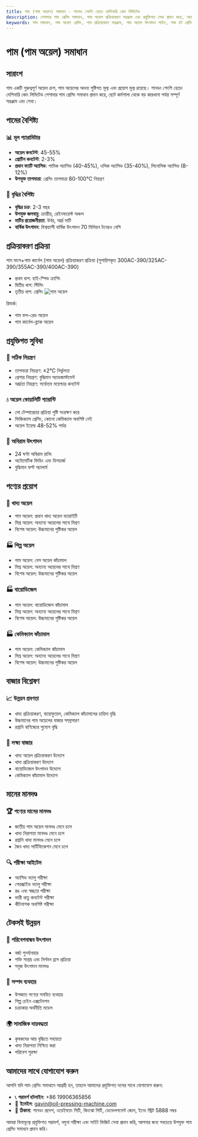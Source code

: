 ```yaml
---
title: পাম (পাম অয়েল) সমাধান - শানডং শেংশি হেচেং মেশিনারি কোং লিমিটেড
description: পেশাদার পাম প্রেসিং সমাধান, পাম অয়েল প্রক্রিয়াকরণ সরঞ্জাম এবং প্রযুক্তিগত সেবা প্রদান করে, অয়েল কনটেন্ট 45-55%, পামিক অ্যাসিড সমৃদ্ধ, হট প্রেসিং প্রক্রিয়া ব্যবহার করে অয়েল ইয়েল্ড নিশ্চিত করে, খাদ্য প্রক্রিয়াকরণ, বায়োফুয়েল এবং কেমিক্যাল কাঁচামালের চাহিদা পূরণ করে।
keywords: পাম সমাধান, পাম অয়েল প্রেসিং, পাম প্রক্রিয়াকরণ সরঞ্জাম, পাম অয়েল উৎপাদন লাইন, পাম হট প্রেসিং প্রক্রিয়া, পাম প্রেসিং মেশিন, পাম অয়েল নিষ্কাশন, পাম অয়েল প্রক্রিয়াকরণ, পাম অয়েল প্রেসিং সরঞ্জাম, বায়োডিজেল কাঁচামাল
---
```


# পাম (পাম অয়েল) সমাধান

## সারাংশ

পাম একটি গুরুত্বপূর্ণ অয়েল ক্রপ, পাম অয়েলের অনন্য পুষ্টিগত মূল্য এবং প্রয়োগ মূল্য রয়েছে। শানডং শেংশি হেচেং মেশিনারি কোং লিমিটেড পেশাদার পাম প্রেসিং সমাধান প্রদান করে, ছোট কর্মশালা থেকে বড় কারখানা পর্যন্ত সম্পূর্ণ সরঞ্জাম এবং সেবা।

## পামের বৈশিষ্ট্য

### 📊 মূল প্যারামিটার
- **অয়েল কনটেন্ট**: 45-55%
- **প্রোটিন কনটেন্ট**: 2-3%
- **প্রধান ফ্যাটি অ্যাসিড**: পামিক অ্যাসিড (40-45%), ওলিক অ্যাসিড (35-40%), লিনোলিক অ্যাসিড (8-12%)
- **উপযুক্ত তাপমাত্রা**: প্রেসিং তাপমাত্রা 80-100℃ নিয়ন্ত্রণ

### 🌱 বৃদ্ধির বৈশিষ্ট্য
- **বৃদ্ধির চক্র**: 2-3 বছর
- **উপযুক্ত জলবায়ু**: ক্রান্তীয়, রেইনফরেস্ট অঞ্চল
- **মাটির প্রয়োজনীয়তা**: উর্বর, আর্দ্র মাটি
- **বার্ষিক উৎপাদন**: বিশ্বব্যাপী বার্ষিক উৎপাদন 70 মিলিয়ন টনেরও বেশি

## প্রক্রিয়াকরণ প্রক্রিয়া
পাম মাংস+পাম কার্নেল (পাম অয়েল) প্রক্রিয়াকরণ প্রক্রিয়া (সুপারিশকৃত 300AC-390/325AC-390/355AC-390/400AC-390)
 + প্রথম ধাপ: হাই-স্পিড ক্রাশিং
 + দ্বিতীয় ধাপ: স্টিমিং
 + তৃতীয় ধাপ: প্রেসিং
![পাম অয়েল](/images/棕榈果肉_棕榈仁热榨工艺_Hot%20pressing%20process%20of%20palm%20pulp_palm%20kernel_.png)

  রিমার্ক:
   + পাম ফল-রেড অয়েল   
   +  পাম কার্নেল-ব্ল্যাক অয়েল

## প্রযুক্তিগত সুবিধা

### 🎯 সঠিক নিয়ন্ত্রণ
- তাপমাত্রা নিয়ন্ত্রণ: ±2℃ নির্ভুলতা
- প্রেশার নিয়ন্ত্রণ: বুদ্ধিমান অ্যাডজাস্টমেন্ট
- আর্দ্রতা নিয়ন্ত্রণ: সর্বোত্তম ময়েশ্চার কনটেন্ট

### 💧 অয়েল কোয়ালিটি গ্যারান্টি
- লো টেম্পারেচার প্রক্রিয়া পুষ্টি সংরক্ষণ করে
- ফিজিক্যাল প্রেসিং, কোনো কেমিক্যাল অবশিষ্ট নেই
- অয়েল ইয়েল্ড 48-52% পর্যন্ত

### 🔄 অবিরাম উৎপাদন
- 24 ঘণ্টা অবিরাম রানিং
- অটোমেটিক ফিডিং এবং ডিসচার্জ
- বুদ্ধিমান ফল্ট অ্যালার্ম

## পণ্যের প্রয়োগ

### 🍳 খাদ্য অয়েল
- পাম অয়েল: প্রধান খাদ্য অয়েল ভ্যারাইটি
- মিশ্র অয়েল: অন্যান্য অয়েলের সাথে মিশ্রণ
- বিশেষ অয়েল: উচ্চমানের পুষ্টিকর অয়েল

### 🏭 শিল্প অয়েল
- পাম অয়েল: বেস অয়েল কাঁচামাল
- মিশ্র অয়েল: অন্যান্য অয়েলের সাথে মিশ্রণ
- বিশেষ অয়েল: উচ্চমানের পুষ্টিকর অয়েল

### 🏭 বায়োডিজেল
- পাম অয়েল: বায়োডিজেল কাঁচামাল
- মিশ্র অয়েল: অন্যান্য অয়েলের সাথে মিশ্রণ
- বিশেষ অয়েল: উচ্চমানের পুষ্টিকর অয়েল

### 🏭 কেমিক্যাল কাঁচামাল
- পাম অয়েল: কেমিক্যাল কাঁচামাল
- মিশ্র অয়েল: অন্যান্য অয়েলের সাথে মিশ্রণ
- বিশেষ অয়েল: উচ্চমানের পুষ্টিকর অয়েল

## বাজার বিশ্লেষণ

### 📈 উন্নয়ন প্রবণতা
- খাদ্য প্রক্রিয়াকরণ, বায়োফুয়েল, কেমিক্যাল কাঁচামালের চাহিদা বৃদ্ধি
- উচ্চমানের পাম অয়েলের বাজার সম্প্রসারণ
- রপ্তানি বাণিজ্যের সুযোগ বৃদ্ধি

### 🎯 লক্ষ্য বাজার
- খাদ্য অয়েল প্রক্রিয়াকরণ উদ্যোগ
- খাদ্য প্রক্রিয়াকরণ উদ্যোগ
- বায়োডিজেল উৎপাদন উদ্যোগ
- কেমিক্যাল কাঁচামাল উদ্যোগ

## মানের মানদণ্ড

### 🏆 পণ্যের মানের মানদণ্ড
- জাতীয় পাম অয়েল মানদণ্ড মেনে চলে
- খাদ্য নিরাপত্তা মানদণ্ড মেনে চলে
- রপ্তানি খাদ্য মানদণ্ড মেনে চলে
- জৈব খাদ্য সার্টিফিকেশন মেনে চলে

### 🔍 পরীক্ষা আইটেম
- অ্যাসিড ভ্যালু পরীক্ষা
- পেরক্সাইড ভ্যালু পরীক্ষা
- রঙ এবং স্বচ্ছতা পরীক্ষা
- ভারী ধাতু কনটেন্ট পরীক্ষা
- কীটনাশক অবশিষ্ট পরীক্ষা

## টেকসই উন্নয়ন

### 🌱 পরিবেশবান্ধব উৎপাদন
- বর্জ্য পুনর্ব্যবহার
- শক্তি সাশ্রয় এবং নির্গমন হ্রাস প্রক্রিয়া
- সবুজ উৎপাদন মানদণ্ড

### 🔄 সম্পদ ব্যবহার
- উপজাত পণ্যের সমন্বিত ব্যবহার
- শিল্প চেইন এক্সটেনশন
- চক্রাকার অর্থনীতি মডেল

### 🌍 সামাজিক দায়বদ্ধতা
- কৃষকদের আয় বৃদ্ধিতে সহায়তা
- খাদ্য নিরাপত্তা নিশ্চিত করা
- পরিবেশ সুরক্ষা

## আমাদের সাথে যোগাযোগ করুন

আপনি যদি পাম প্রেসিং সমাধানে আগ্রহী হন, তাহলে আমাদের প্রযুক্তিগত দলের সাথে যোগাযোগ করুন:

- 📞 **পরামর্শ হটলাইন**: +86 19906365856
- 📧 **ইমেইল**: gavin@oil-pressing-machine.com
- 📍 **ঠিকানা**: শানডং প্রদেশ, ওয়েইফ্যাং সিটি, কিংঝো সিটি, ডেভেলপমেন্ট জোন, ইনেং স্ট্রিট 5888 নম্বর

আমরা বিনামূল্যে প্রযুক্তিগত পরামর্শ, নমুনা পরীক্ষা এবং সাইট ভিজিট সেবা প্রদান করি, আপনার জন্য সবচেয়ে উপযুক্ত পাম প্রেসিং সমাধান প্রদান করি।